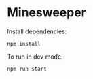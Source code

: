 Minesweeper
===========


Install dependencies:
```
npm install
```

To run in dev mode:
```
npm run start
```
